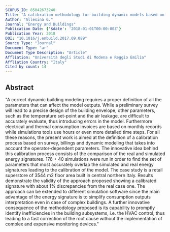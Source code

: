 ```yaml
---
SCOPUS_ID: 85042673240
Title: "A calibration methodology for building dynamic models based on data collected through survey and billings"
Author: "Allesina G."
Journal: "Energy and Buildings"
Publication Date: {'$date': '2018-01-01T00:00:00Z'}
Publication Year: 2018
DOI: "10.1016/j.enbuild.2017.09.089"
Source Type: "Journal"
Document Type: "ar"
Document Type Description: "Article"
Affliation: "Università degli Studi di Modena e Reggio Emilia"
Affliation Country: "Italy"
Cited by count: 14
---
```


## Abstract
"A correct dynamic building modeling requires a proper definition of all the parameters that can affect the model outputs. While a preliminary survey will lead to a precise design of the building envelope, other parameters, such as the temperature set-point and the air leakage, are difficult to accurately evaluate, thus introducing errors in the model. Furthermore electrical and thermal consumption invoices are based on monthly records while simulations tools use hours or even more detailed time steps. For all these reasons, the present work is aimed at the definition of a calibration process based on survey, billings and dynamic modeling that takes into account the operator-dependent parameters. The innovative idea behind this calibration process consists of the comparison of the real and simulated energy signatures. 176 + 40 simulations were run in order to find the set of parameters that most accurately overlap the simulated and real energy signatures leading to the calibration of the model. The case study is a retail superstore of 3544 m2 floor area built in central northern Italy. Results demonstrate the validity of the approach proposed showing a calibrated signature with about 1% discrepancies from the real case one. The approach can be extended to different simulation software since the main advantage of the energy signature is to simplify consumption outputs interpretation even in case of complex buildings. A further innovative consequence of the methodology proposed is its capability to promptly identify inefficiencies in the building subsystems, i.e. the HVAC control, thus leading to a fast correction of the root cause without the implementation of complex and expensive monitoring devices."
